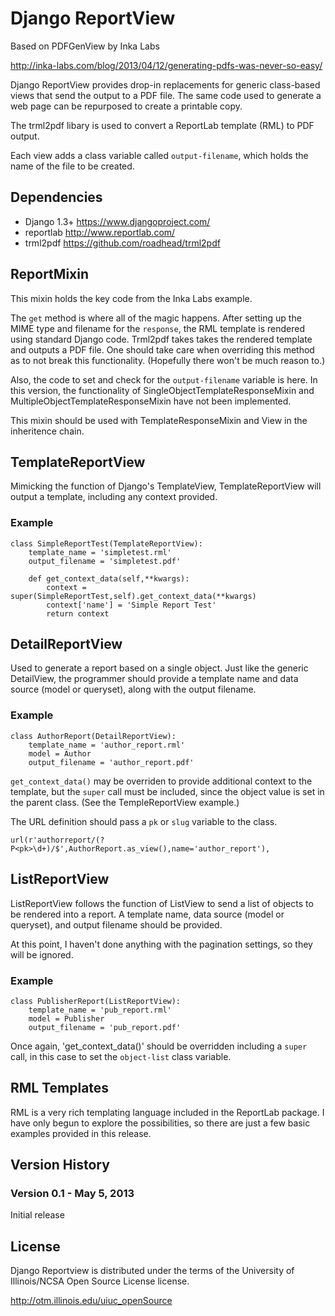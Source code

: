 # Django ReportView

Based on PDFGenView by Inka Labs

<http://inka-labs.com/blog/2013/04/12/generating-pdfs-was-never-so-easy/>
         
Django ReportView provides drop-in replacements for generic class-based views that send the output to a PDF file.  The same code used to generate a web page can be repurposed to create a printable copy.
 
The trml2pdf libary is used to convert a ReportLab template (RML) to PDF output.  
 
Each view adds a class variable called `output-filename`, which holds the name of the file to be created.

## Dependencies

- Django 1.3+ <https://www.djangoproject.com/>
- reportlab <http://www.reportlab.com/>
- trml2pdf <https://github.com/roadhead/trml2pdf>

## ReportMixin

This mixin holds the key code from the Inka Labs example.

The `get` method is where all of the magic happens. After setting up the MIME type and filename for the `response`, the RML template is rendered using standard Django code. Trml2pdf takes takes the rendered template and outputs a PDF file.  One should take care when overriding this method as to not break this functionality.  (Hopefully there won't be much reason to.)

Also, the code to set and check for the `output-filename` variable is here.  In this version, the functionality of SingleObjectTemplateResponseMixin and MultipleObjectTemplateResponseMixin have not been implemented.

This mixin should be used with TemplateResponseMixin and View in the inheritence chain.

## TemplateReportView

Mimicking the function of Django's TemplateView, TemplateReportView will output a template, including any context provided.

### Example

    class SimpleReportTest(TemplateReportView):
        template_name = 'simpletest.rml'
        output_filename = 'simpletest.pdf'
    
        def get_context_data(self,**kwargs):
            context = super(SimpleReportTest,self).get_context_data(**kwargs)
            context['name'] = 'Simple Report Test'
            return context
    
## DetailReportView

Used to generate a report based on a single object.  Just like the generic DetailView, the programmer should provide a template name and data source (model or queryset), along with the output filename.

### Example

    class AuthorReport(DetailReportView):
        template_name = 'author_report.rml'
        model = Author
        output_filename = 'author_report.pdf'     
           
`get_context_data()` may be overriden to provide additional context to the template, but the `super` call must be included, since the object value is set in the parent class.  (See the TempleReportView example.)

The URL definition should pass a `pk` or `slug` variable to the class.

    url(r'authorreport/(?P<pk>\d+)/$',AuthorReport.as_view(),name='author_report'),

## ListReportView

ListReportView follows the function of ListView to send a list of objects to be rendered into a report. A template name, data source (model or queryset), and output filename should be provided.

At this point, I haven't done anything with the pagination settings, so they will be ignored.

### Example

    class PublisherReport(ListReportView):
        template_name = 'pub_report.rml'
        model = Publisher
        output_filename = 'pub_report.pdf'
       
Once again, 'get_context_data()' should be overridden including a `super` call, in this case to set the `object-list` class variable.

## RML Templates

RML is a very rich templating language included in the ReportLab package.  I have only begun to explore the possibilities, so there are just a few basic examples provided in this release.  

## Version History



### Version 0.1 - May 5, 2013 

Initial release


## License

Django Reportview is distributed under the terms of the University of Illinois/NCSA Open Source License license.

<http://otm.illinois.edu/uiuc_openSource>
       
     